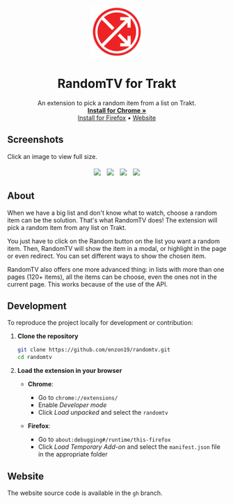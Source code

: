 <p align="center">
  <img src="./assets/logo.png" alt="RandomTV Logo" height="120px" />
  <h1 align="center">
    RandomTV for Trakt
  </h1>

  <p align="center">
    An extension to pick a random item from a list on Trakt.
    <br />
    <a href="https://chromewebstore.google.com/detail/randomtv-for-trakt/pfpgceagljbjijjfbhafopadmhdifoaa"><strong>Install for Chrome »</strong></a>
    <br />
    <a href="https://addons.mozilla.org/en-US/firefox/addon/randomtv-for-trakt/">Install for Firefox</a> • <a href="https://randomtv.enzon19.com">Website</a>
  </p>

</p>

## Screenshots

Click an image to view full size.

<div align="center">
  <img src="https://github.com/user-attachments/assets/a10752d9-feb3-4375-b004-8ef108b4a6b8" height="220" style="vertical-align: middle; margin: 5px;" />
  <img src="https://github.com/user-attachments/assets/bf590f35-dfdd-4fda-aade-46df58277013" height="220" style="vertical-align: middle; margin: 5px;" />
  <img src="https://github.com/user-attachments/assets/0ccbc739-5cf7-4e43-a53b-d7ad77f2e82c" height="220" style="vertical-align: middle; margin: 5px;" />
  <img src="https://github.com/user-attachments/assets/747aedda-61a4-4dd1-898b-0bd5238f2e43" height="220" style="vertical-align: middle; margin: 5px;" />
</div>

## About

When we have a big list and don't know what to watch, choose a random item can be the solution. That's what RandomTV does! The extension will pick a random item from any list on Trakt.

You just have to click on the Random button on the list you want a random item. Then, RandomTV will show the item in a modal, or highlight in the page or even redirect. You can set different ways to show the chosen item.

RandomTV also offers one more advanced thing: in lists with more than one pages (120+ items), all the items can be choose, even the ones not in the current page. This works because of the use of the API.

## Development
To reproduce the project locally for development or contribution:

1. **Clone the repository**
   ```bash
   git clone https://github.com/enzon19/randomtv.git
   cd randomtv
   ```

2. **Load the extension in your browser**

   - **Chrome**:  
     - Go to `chrome://extensions/`  
     - Enable *Developer mode*  
     - Click *Load unpacked* and select the `randomtv`

   - **Firefox**:  
     - Go to `about:debugging#/runtime/this-firefox`  
     - Click *Load Temporary Add-on* and select the `manifest.json` file in the appropriate folder

## Website

The website source code is available in the `gh` branch.
